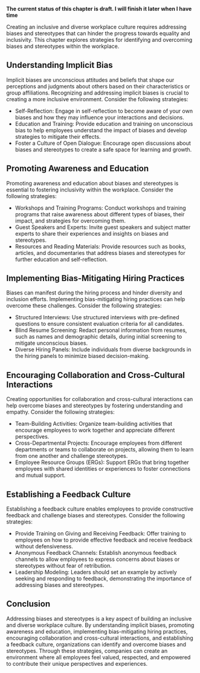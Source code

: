 **The current status of this chapter is draft. I will finish it later when I have time**

Creating an inclusive and diverse workplace culture requires addressing biases and stereotypes that can hinder the progress towards equality and inclusivity. This chapter explores strategies for identifying and overcoming biases and stereotypes within the workplace.

**Understanding Implicit Bias**
-------------------------------

Implicit biases are unconscious attitudes and beliefs that shape our perceptions and judgments about others based on their characteristics or group affiliations. Recognizing and addressing implicit biases is crucial to creating a more inclusive environment. Consider the following strategies:

* Self-Reflection: Engage in self-reflection to become aware of your own biases and how they may influence your interactions and decisions.
* Education and Training: Provide education and training on unconscious bias to help employees understand the impact of biases and develop strategies to mitigate their effects.
* Foster a Culture of Open Dialogue: Encourage open discussions about biases and stereotypes to create a safe space for learning and growth.

**Promoting Awareness and Education**
-------------------------------------

Promoting awareness and education about biases and stereotypes is essential to fostering inclusivity within the workplace. Consider the following strategies:

* Workshops and Training Programs: Conduct workshops and training programs that raise awareness about different types of biases, their impact, and strategies for overcoming them.
* Guest Speakers and Experts: Invite guest speakers and subject matter experts to share their experiences and insights on biases and stereotypes.
* Resources and Reading Materials: Provide resources such as books, articles, and documentaries that address biases and stereotypes for further education and self-reflection.

**Implementing Bias-Mitigating Hiring Practices**
-------------------------------------------------

Biases can manifest during the hiring process and hinder diversity and inclusion efforts. Implementing bias-mitigating hiring practices can help overcome these challenges. Consider the following strategies:

* Structured Interviews: Use structured interviews with pre-defined questions to ensure consistent evaluation criteria for all candidates.
* Blind Resume Screening: Redact personal information from resumes, such as names and demographic details, during initial screening to mitigate unconscious biases.
* Diverse Hiring Panels: Include individuals from diverse backgrounds in the hiring panels to minimize biased decision-making.

**Encouraging Collaboration and Cross-Cultural Interactions**
-------------------------------------------------------------

Creating opportunities for collaboration and cross-cultural interactions can help overcome biases and stereotypes by fostering understanding and empathy. Consider the following strategies:

* Team-Building Activities: Organize team-building activities that encourage employees to work together and appreciate different perspectives.
* Cross-Departmental Projects: Encourage employees from different departments or teams to collaborate on projects, allowing them to learn from one another and challenge stereotypes.
* Employee Resource Groups (ERGs): Support ERGs that bring together employees with shared identities or experiences to foster connections and mutual support.

**Establishing a Feedback Culture**
-----------------------------------

Establishing a feedback culture enables employees to provide constructive feedback and challenge biases and stereotypes. Consider the following strategies:

* Provide Training on Giving and Receiving Feedback: Offer training to employees on how to provide effective feedback and receive feedback without defensiveness.
* Anonymous Feedback Channels: Establish anonymous feedback channels to allow employees to express concerns about biases or stereotypes without fear of retribution.
* Leadership Modeling: Leaders should set an example by actively seeking and responding to feedback, demonstrating the importance of addressing biases and stereotypes.

**Conclusion**
--------------

Addressing biases and stereotypes is a key aspect of building an inclusive and diverse workplace culture. By understanding implicit biases, promoting awareness and education, implementing bias-mitigating hiring practices, encouraging collaboration and cross-cultural interactions, and establishing a feedback culture, organizations can identify and overcome biases and stereotypes. Through these strategies, companies can create an environment where all employees feel valued, respected, and empowered to contribute their unique perspectives and experiences.
